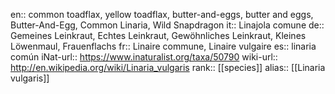 

en:: common toadflax, yellow toadflax, butter-and-eggs, butter and eggs, Butter-And-Egg, Common Linaria, Wild Snapdragon
it:: Linajola comune
de:: Gemeines Leinkraut, Echtes Leinkraut, Gewöhnliches Leinkraut, Kleines Löwenmaul, Frauenflachs
fr:: Linaire commune, Linaire vulgaire
es:: linaria común
iNat-url:: https://www.inaturalist.org/taxa/50790
wiki-url:: http://en.wikipedia.org/wiki/Linaria_vulgaris
rank:: [[species]]
alias:: [[Linaria vulgaris]]